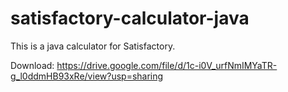 # satisfactory-calculator-java

This is a java calculator for Satisfactory.

Download: https://drive.google.com/file/d/1c-i0V_urfNmIMYaTR-g_l0ddmHB93xRe/view?usp=sharing
